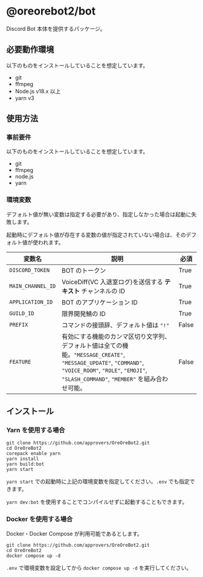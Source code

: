# @oreorebot2/bot

Discord Bot 本体を提供するパッケージ。

## 必要動作環境

以下のものをインストールしていることを想定しています。

- git
- ffmpeg
- Node.js v18.x 以上
- yarn v3

## 使用方法

### 事前要件

以下のものをインストールしていることを想定しています。

- git
- ffmpeg
- node.js
- yarn

### 環境変数

デフォルト値が無い変数は指定する必要があり、指定しなかった場合は起動に失敗します。

起動時にデフォルト値が存在する変数の値が指定されていない場合は、そのデフォルト値が使われます。

| 変数名            | 説明                                                                                                                                                             | 必須  |
| ----------------- |----------------------------------------------------------------------------------------------------------------------------------------------------------------| ----- |
| `DISCORD_TOKEN`   | BOT のトークン                                                                                                                                                      | True  |
| `MAIN_CHANNEL_ID` | VoiceDiff(VC 入退室ログ)を送信する **テキスト** チャンネルの ID                                                                                                                    | True  |
| `APPLICATION_ID`  | BOT のアプリケーション ID                                                                                                                                               | True  |
| `GUILD_ID`        | 限界開発鯖の ID                                                                                                                                                      | True  |
| `PREFIX`          | コマンドの接頭辞、デフォルト値は `"!"`                                                                                                                                         | False |
| `FEATURE`         | 有効にする機能のカンマ区切り文字列、デフォルト値は全ての機能。`"MESSAGE_CREATE"`, `"MESSAGE_UPDATE"`, `"COMMAND"`, `"VOICE_ROOM"`, `"ROLE"`, `"EMOJI"`, `"SLASH_COMMAND"`, `"MEMBER"` を組み合わせ可能。 | False |

## インストール

### Yarn を使用する場合

```shell
git clone https://github.com/approvers/OreOreBot2.git
cd OreOreBot2
corepack enable yarn
yarn install
yarn build:bot
yarn start
```

`yarn start` での起動時に上記の環境変数を指定してください。`.env` でも指定できます。

`yarn dev:bot` を使用することでコンパイルせずに起動することもできます。

### Docker を使用する場合

Docker・Docker Compose が利用可能であるとします。

```shell
git clone https://github.com/approvers/OreOreBot2.git
cd OreOreBot2
docker compose up -d
```

`.env` で環境変数を設定してから `docker compose up -d` を実行してください。
